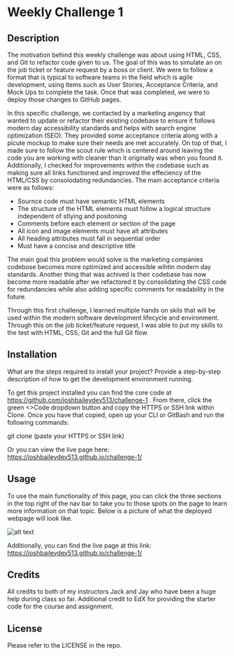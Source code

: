 # Weekly Challenge 1

## Description

The motivation behind this weekly challenge was about using HTML, CSS, and Git to refactor code given to us. The goal of this was to simulate an on the job ticket or feature request by a boss or client. We were to follow a format that is typical to software teams in the field which is agile development, using items such as User Stories, Acceptance Criteria, and Mock Ups to complete the task. Once that was completed, we were to deploy those changes to GitHub pages. 

In this specific challenge, we contacted by a marketing angency that wanted to update or refactor their existing codebase to ensure it follows modern day accessibility standards and helps with search engine optimization (SEO). They provided some acceptance criteria along with a picute mockup to make sure their needs are met accurately. On top of that, I made sure to follow the scout rule which is centered around leaving the code you are working with cleaner than it originally was when you found it. Additionally, I checked for improvements within the codebase such as making sure all links functioned and improved the effeciency of the HTML/CSS by consolodating redundancies. The main acceptance criteria were as follows:
- Sournce code must have semantic HTML elements
- The structure of the HTML elements must follow a logical structure independent of stlying and positoning
- Comments before each element or section of the page
- All icon and image elements must have alt attributes
- All heading attributes must fall in sequential order
- Must have a concise and descriptive title

The main goal this problem would solve is the marketing companies codebose becomes more optimized and accessible wihtin modern day standards. Another thing that was achived is their codebase has now become more readable after we refactored it by consolidating the CSS code for redundancies while also adding specific comments for readability in the future. 

Through this first challenge, I learned multiple hands on skils that will be used within the modern software development lifecycle and environment. Through this on the job ticket/feature request, I was able to put my skills to the test with HTML, CSS, Git and the full Git flow. 

## Installation

What are the steps required to install your project? Provide a step-by-step description of how to get the development environment running.

To get this project installed you can find the core code at https://github.com/joshbaileydev513/challenge-1 . From there, click the green <>Code dropdown button and copy the HTTPS or SSH link within Clone. Once you have that copied, open up your CLI or GitBash and run the following commands:

git clone (paste your HTTPS or SSH link)

Or you can view the live page here: https://joshbaileydev513.github.io/challenge-1/

## Usage

To use the main functionality of this page, you can click the three sections in the top right of the nav bar to take you to those spots on the page to learn more information on that topic. Below is a picture of what the deployed webpage
will look like. 

![alt text](Develop/assets/images/Horiseon.png)

Additionally, you can find the live page at this link: https://joshbaileydev513.github.io/challenge-1/

## Credits

All credits to both of my instructors Jack and Jay who have been a huge help during class so far. Additional credit to EdX for providing the starter code for the course and assignment. 

## License

Please refer to the LICENSE in the repo.
